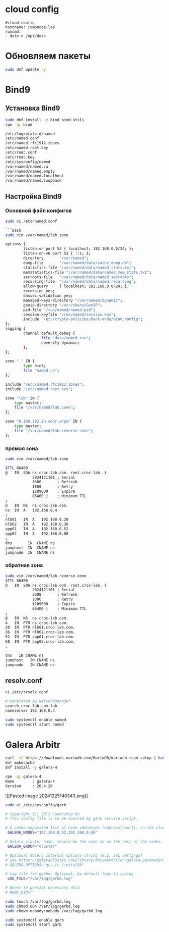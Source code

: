 # cloud config
```
#cloud-config  
hostname: jumpnode.lab  
runcmd:  
- date > /opt/date
```
# Обновляем пакеты
```bash
sudo dnf update -y  
```

# Bind9
## Установка Bind9
```bash
sudo dnf install -y bind bind-utils  
rpm -qc bind

/etc/logrotate.d/named
/etc/named.conf
/etc/named.rfc1912.zones
/etc/named.root.key
/etc/rndc.conf
/etc/rndc.key
/etc/sysconfig/named
/var/named/named.ca
/var/named/named.empty
/var/named/named.localhost
/var/named/named.loopback
```
## Настройка Bind9
### Основной файл конфигов 
```bash
sudo vi /etc/named.conf

```bash
sudo vim /var/named/lab.zone

options {
        listen-on port 53 { localhost; 192.168.0.0/24; };
        listen-on-v6 port 53 { ::1; };
        directory       "/var/named";
        dump-file       "/var/named/data/cache_dump.db";
        statistics-file "/var/named/data/named_stats.txt";
        memstatistics-file "/var/named/data/named_mem_stats.txt";
        secroots-file   "/var/named/data/named.secroots";
        recursing-file  "/var/named/data/named.recursing";
        allow-query     { localhost; 192.168.0.0/24; };
        recursion yes;
        dnssec-validation yes;
        managed-keys-directory "/var/named/dynamic";
        geoip-directory "/usr/share/GeoIP";
        pid-file "/run/named/named.pid";
        session-keyfile "/run/named/session.key";
        include "/etc/crypto-policies/back-ends/bind.config";
};
logging {
        channel default_debug {
                file "data/named.run";
                severity dynamic;
        };
};

zone "." IN {
        type hint;
        file "named.ca";
};

include "/etc/named.rfc1912.zones";
include "/etc/named.root.key";

zone "lab" IN {
    type master;
    file "/var/named/lab.zone";
};

zone "0.168.192.in-addr.arpa" IN {
    type master;
    file "/var/named/lab.reverse.zone";
};
```
### прямая зона
```bash
sudo vim /var/named/lab.zone

$TTL 86400
@   IN  SOA ns.croc-lab.com. root.croc-lab. (
            2024121101 ; Serial
            3600       ; Refresh
            1800       ; Retry
            1209600    ; Expire
            86400 )    ; Minimum TTL
;
@   IN  NS  ns.croc-lab.com.
ns  IN  A   192.168.0.4
;
nlb01   IN  A   192.168.0.20
nlb02   IN  A   192.168.0.36
app01   IN  A   192.168.0.52
app02   IN  A   192.168.0.68
;
dns       IN  CNAME ns
jumphost  IN  CNAME ns
jumpnode  IN  CNAME ns

```
### обратная зона
```bash
sudo vim /var/named/lab.reverse.zone
$TTL 86400
@   IN  SOA ns.croc-lab.com. root.croc-lab. (
            2024121101 ; Serial
            3600       ; Refresh
            1800       ; Retry
            1209600    ; Expire
            86400 )    ; Minimum TTL
;
@   IN  NS  ns.croc-lab.com.
4   IN  PTR ns.croc-lab.com.
20  IN  PTR nlb01.croc-lab.com.
36  IN  PTR nlb02.croc-lab.com.
52  IN  PTR app01.croc-lab.com.
68  IN  PTR app02.croc-lab.com.
;

dns   IN CNAME ns
jumphost   IN CNAME ns
jumpnode   IN CNAME ns
```
## resolv.conf
```bash
vi /etc/resolv.conf

# Generated by NetworkManager
search croc-lab.com lab
nameserver 192.168.0.4

```

```bash
sudo systemctl enable named
sudo systemctl start named
```
# Galera Arbitr

```bash
curl -sS https://downloads.mariadb.com/MariaDB/mariadb_repo_setup | bash
dnf makecache
dnf install -y galera-4

rpm -qi galera-4
Name        : galera-4
Version     : 26.4.20
```

![[Pasted image 20241225140343.png]]

```bash
sudo vi /etc/sysconfig/garb

# Copyright (C) 2012 Codership Oy
# This config file is to be sourced by garb service script.

# A comma-separated list of node addresses (address[:port]) in the cluster
 GALERA_NODES="192.168.0.52,192.168.0.68"

# Galera cluster name, should be the same as on the rest of the nodes.
 GALERA_GROUP="cluster"

# Optional Galera internal options string (e.g. SSL settings)
# see https://galeracluster.com/library/documentation/galera-parameters.html
# GALERA_OPTIONS="gcs.fc_limit=256"

# Log file for garbd. Optional, by default logs to syslog
 LOG_FILE="/var/log/garbd.log"

# Where to persist necessary data
# WORK_DIR=""
```

```bash
sudo touch /var/log/garbd.log 
sudo chmod 664 /var/log/garbd.log 
sudo chown nobody:nobody /var/log/garbd.log

sudo systemctl enable garb
sudo systemctl start garb
```
